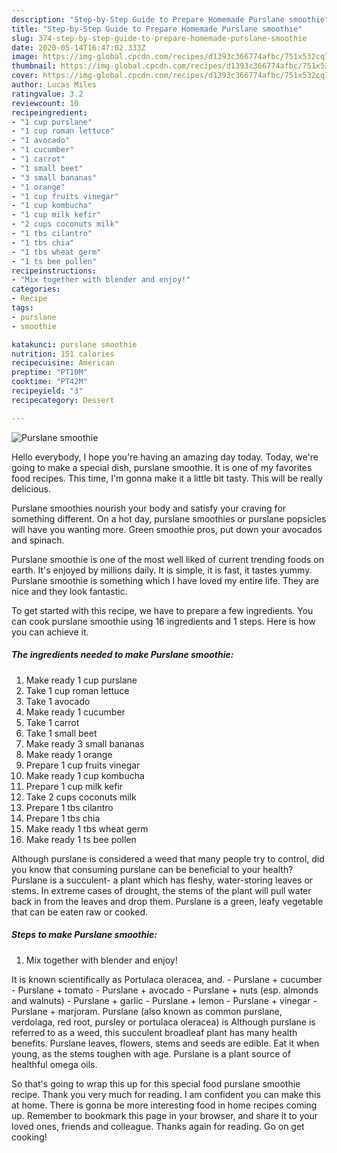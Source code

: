 ```yaml
---
description: "Step-by-Step Guide to Prepare Homemade Purslane smoothie"
title: "Step-by-Step Guide to Prepare Homemade Purslane smoothie"
slug: 374-step-by-step-guide-to-prepare-homemade-purslane-smoothie
date: 2020-05-14T16:47:02.333Z
image: https://img-global.cpcdn.com/recipes/d1393c366774afbc/751x532cq70/purslane-smoothie-recipe-main-photo.jpg
thumbnail: https://img-global.cpcdn.com/recipes/d1393c366774afbc/751x532cq70/purslane-smoothie-recipe-main-photo.jpg
cover: https://img-global.cpcdn.com/recipes/d1393c366774afbc/751x532cq70/purslane-smoothie-recipe-main-photo.jpg
author: Lucas Miles
ratingvalue: 3.2
reviewcount: 10
recipeingredient:
- "1 cup purslane"
- "1 cup roman lettuce"
- "1 avocado"
- "1 cucumber"
- "1 carrot"
- "1 small beet"
- "3 small bananas"
- "1 orange"
- "1 cup fruits vinegar"
- "1 cup kombucha"
- "1 cup milk kefir"
- "2 cups coconuts milk"
- "1 tbs cilantro"
- "1 tbs chia"
- "1 tbs wheat germ"
- "1 ts bee pollen"
recipeinstructions:
- "Mix together with blender and enjoy!"
categories:
- Recipe
tags:
- purslane
- smoothie

katakunci: purslane smoothie 
nutrition: 151 calories
recipecuisine: American
preptime: "PT10M"
cooktime: "PT42M"
recipeyield: "3"
recipecategory: Dessert

---
```



![Purslane smoothie](https://img-global.cpcdn.com/recipes/d1393c366774afbc/751x532cq70/purslane-smoothie-recipe-main-photo.jpg)

Hello everybody, I hope you're having an amazing day today. Today, we're going to make a special dish, purslane smoothie. It is one of my favorites food recipes. This time, I'm gonna make it a little bit tasty. This will be really delicious.

Purslane smoothies nourish your body and satisfy your craving for something different. On a hot day, purslane smoothies or purslane popsicles will have you wanting more. Green smoothie pros, put down your avocados and spinach.

Purslane smoothie is one of the most well liked of current trending foods on earth. It's enjoyed by millions daily. It is simple, it is fast, it tastes yummy. Purslane smoothie is something which I have loved my entire life. They are nice and they look fantastic.


To get started with this recipe, we have to prepare a few ingredients. You can cook purslane smoothie using 16 ingredients and 1 steps. Here is how you can achieve it.

<!--inarticleads1-->

##### The ingredients needed to make Purslane smoothie:

1. Make ready 1 cup purslane
1. Take 1 cup roman lettuce
1. Take 1 avocado
1. Make ready 1 cucumber
1. Take 1 carrot
1. Take 1 small beet
1. Make ready 3 small bananas
1. Make ready 1 orange
1. Prepare 1 cup fruits vinegar
1. Make ready 1 cup kombucha
1. Prepare 1 cup milk kefir
1. Take 2 cups coconuts milk
1. Prepare 1 tbs cilantro
1. Prepare 1 tbs chia
1. Make ready 1 tbs wheat germ
1. Make ready 1 ts bee pollen


Although purslane is considered a weed that many people try to control, did you know that consuming purslane can be beneficial to your health? Purslane is a succulent- a plant which has fleshy, water-storing leaves or stems. In extreme cases of drought, the stems of the plant will pull water back in from the leaves and drop them. Purslane is a green, leafy vegetable that can be eaten raw or cooked. 

<!--inarticleads2-->

##### Steps to make Purslane smoothie:

1. Mix together with blender and enjoy!


It is known scientifically as Portulaca oleracea, and. - Purslane + cucumber - Purslane + tomato - Purslane + avocado - Purslane + nuts (esp. almonds and walnuts) - Purslane + garlic - Purslane + lemon - Purslane + vinegar - Purslane + marjoram. Purslane (also known as common purslane, verdolaga, red root, pursley or portulaca oleracea) is Although purslane is referred to as a weed, this succulent broadleaf plant has many health benefits. Purslane leaves, flowers, stems and seeds are edible. Eat it when young, as the stems toughen with age. Purslane is a plant source of healthful omega oils. 

So that's going to wrap this up for this special food purslane smoothie recipe. Thank you very much for reading. I am confident you can make this at home. There is gonna be more interesting food in home recipes coming up. Remember to bookmark this page in your browser, and share it to your loved ones, friends and colleague. Thanks again for reading. Go on get cooking!
